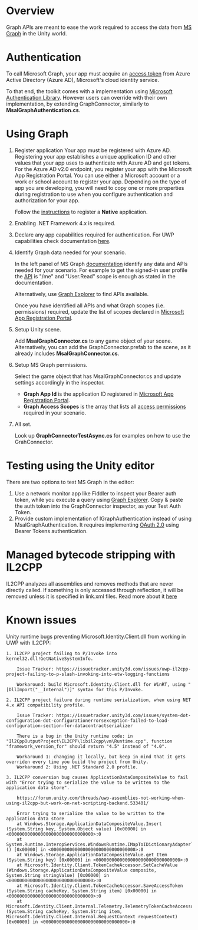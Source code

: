 # Overview
Graph APIs are meant to ease the work required to access the data from [MS Graph](https://developer.microsoft.com/en-us/graph) in the Unity world.

# Authentication
To call Microsoft Graph, your app must acquire an [access token](https://developer.microsoft.com/en-us/graph/docs/concepts/auth_overview) from Azure Active Directory (Azure AD), Microsoft's cloud identity service. 

To that end, the toolkit comes with a implementation using [Microsoft Authentication Library](https://github.com/AzureAD/microsoft-authentication-library-for-dotnet). However users can override with their own implementation, by extending GraphConnector, similarly to **MsalGraphAuthentication.cs**.

# Using Graph
1. Register application
	Your app must be registered with Azure AD. Registering your app establishes a unique application ID and other values that your app uses to authenticate with Azure AD and get tokens. For the Azure AD v2.0 endpoint, you register your app with the Microsoft App Registration Portal. You can use either a Microsoft account or a work or school account to register your app. Depending on the type of app you are developing, you will need to copy one or more properties during registration to use when you configure authentication and authorization for your app.

	Follow the [instructions](https://developer.microsoft.com/en-us/graph/docs/concepts/auth_register_app_v2) to register a **Native** application.

2. Enabling .NET Framework 4.x is required.

3. Declare any app capabilities required for authentication. For UWP capabilities check documentation [here](https://docs.microsoft.com/en-us/windows/uwp/packaging/app-capability-declarations).

4. Identify Graph data needed for your scenario.

	In the left panel of MS Graph [documentation](https://developer.microsoft.com/en-us/graph/docs/concepts/overview) identify any data and APIs needed for your scenario. For example to get the signed-in user profile the [API](https://developer.microsoft.com/en-us/graph/docs/api-reference/v1.0/api/user_get) is "/me" and "User.Read" scope is enough as stated in the documentation.
	
	Alternatively, use [Graph Explorer](https://developer.microsoft.com/en-us/graph/graph-explorer) to find APIs available.
	
	Once you have identified all APIs and what Graph scopes (i.e. permissions) required, update the list of scopes declared in [Microsoft App Registration Portal](https://apps.dev.microsoft.com/).

5. Setup Unity scene.

	Add **MsalGraphConnector.cs** to any game object of your scene. Alternatively, you can add the GraphConnector.prefab to the scene, as it already includes **MsalGraphConnector.cs**.

6. Setup MS Graph permissions.

	Select the game object that has MsalGraphConnector.cs and update settings accordingly in the inspector.
	* **Graph App Id** is the application ID registered in [Microsoft App Registration Portal](https://apps.dev.microsoft.com/).
	* **Graph Access Scopes** is the array that lists all [access permissions](https://developer.microsoft.com/en-us/graph/docs/concepts/permissions_reference) required in your scenario.

7. All set. 

	Look up **GraphConnectorTestAsync.cs** for examples on how to use the GrahConnector.

# Testing using the Unity editor
There are two options to test MS Graph in the editor:
1. Use a network monitor app like Fiddler to inspect your Bearer auth token, while you execute a query using [Graph Explorer](https://developer.microsoft.com/en-us/graph/graph-explorer). Copy & paste the auth token into the GraphConnector inspector, as your Test Auth Token.
2. Provide custom implementation of IGraphAuthentication instead of using MsalGraphAuthentication. It requires implementing [OAuth 2.0](https://oauth.net/2/) using Bearer Tokens authentication.

# Managed bytecode stripping with IL2CPP
IL2CPP analyzes all assemblies and removes methods that are never directly called. If something is only accessed through reflection, it will be removed unless it is specified in link.xml files. Read more about it [here](https://docs.unity3d.com/Manual/IL2CPP-BytecodeStripping.html) 

# Known issues
Unity runtime bugs preventing Microsoft.Identity.Client.dll from working in UWP with IL2CPP:

	1. IL2CPP project failing to P/Invoke into kernel32.dll!GetNativeSystemInfo. 

		Issue Tracker: https://issuetracker.unity3d.com/issues/uwp-il2cpp-project-failing-to-p-slash-invoking-into-etw-logging-functions

		Workaround: build Microsoft.Identity.Client.dll for WinRT, using "[DllImport("__Internal")]" syntax for this P/Invoke.

	2. IL2CPP project failure during runtime serialization, when using NET 4.x API compatibility profile. 

		Issue Tracker: https://issuetracker.unity3d.com/issues/system-dot-configuration-dot-configurationerrorsexception-failed-to-load-configuration-section-for-datacontractserializer

		There is a bug in the Unity runtime code: in "Il2CppOutputProject\IL2CPP\libil2cpp\vm\Runtime.cpp", function "framework_version_for" should return "4.5" instead of "4.0".
		
		Workaround 1: changing it locally, but keep in mind that it gets overriden every time you build the project from Unity. 
		Workaround 2: Using .NET Standard 2.0 profile.

	3. IL2CPP conversion bug causes ApplicationDataCompositeValue to fail with "Error trying to serialize the value to be written to the application data store".

	    https://forum.unity.com/threads/uwp-assemblies-not-working-when-using-il2cpp-but-work-on-net-scripting-backend.533401/

		Error trying to serialize the value to be written to the application data store
		at Windows.Storage.ApplicationDataCompositeValue.Insert (System.String key, System.Object value) [0x00000] in <00000000000000000000000000000000>:0 
		at System.Runtime.InteropServices.WindowsRuntime.IMapToIDictionaryAdapter`2[TKey,TValue].System.Collections.IEnumerable.GetEnumerator () [0x00000] in <00000000000000000000000000000000>:0 
		at Windows.Storage.ApplicationDataCompositeValue.get_Item (System.String key) [0x00000] in <00000000000000000000000000000000>:0 
		at Microsoft.Identity.Client.TokenCacheAccessor.SetCacheValue (Windows.Storage.ApplicationDataCompositeValue composite, System.String stringValue) [0x00000] in <00000000000000000000000000000000>:0 
		at Microsoft.Identity.Client.TokenCacheAccessor.SaveAccessToken (System.String cacheKey, System.String item) [0x00000] in <00000000000000000000000000000000>:0 
		at Microsoft.Identity.Client.Internal.Telemetry.TelemetryTokenCacheAccessor.SaveAccessToken (System.String cacheKey, System.String item, Microsoft.Identity.Client.Internal.RequestContext requestContext) [0x00000] in <00000000000000000000000000000000>:0 
